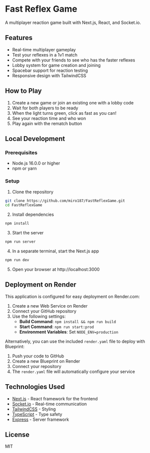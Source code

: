 # Fast Reflex Game

A multiplayer reaction game built with Next.js, React, and Socket.io.

## Features

- Real-time multiplayer gameplay
- Test your reflexes in a 1v1 match
- Compete with your friends to see who has the faster reflexes
- Lobby system for game creation and joining
- Spacebar support for reaction testing
- Responsive design with TailwindCSS

## How to Play

1. Create a new game or join an existing one with a lobby code
2. Wait for both players to be ready
3. When the light turns green, click as fast as you can!
4. See your reaction time and who won
5. Play again with the rematch button

## Local Development

### Prerequisites

- Node.js 16.0.0 or higher
- npm or yarn

### Setup

1. Clone the repository
```bash
git clone https://github.com/miro187/FastReflexGame.git
cd FastReflexGame
```

2. Install dependencies
```bash
npm install
```

3. Start the server
```bash
npm run server
```

4. In a separate terminal, start the Next.js app
```bash
npm run dev
```

5. Open your browser at http://localhost:3000

## Deployment on Render

This application is configured for easy deployment on Render.com:

1. Create a new Web Service on Render
2. Connect your GitHub repository
3. Use the following settings:
   - **Build Command**: `npm install && npm run build`
   - **Start Command**: `npm run start:prod`
   - **Environment Variables**: Set `NODE_ENV=production`

Alternatively, you can use the included `render.yaml` file to deploy with Blueprint:

1. Push your code to GitHub
2. Create a new Blueprint on Render
3. Connect your repository
4. The `render.yaml` file will automatically configure your service

## Technologies Used

- [Next.js](https://nextjs.org/) - React framework for the frontend
- [Socket.io](https://socket.io/) - Real-time communication
- [TailwindCSS](https://tailwindcss.com/) - Styling
- [TypeScript](https://www.typescriptlang.org/) - Type safety
- [Express](https://expressjs.com/) - Server framework

## License

MIT 